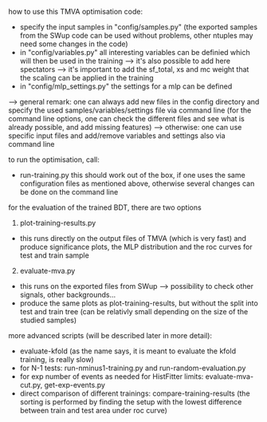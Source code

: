 how to use this TMVA optimisation code:
- specify the input samples in "config/samples.py" (the exported samples from the SWup code can be used without problems, other ntuples may need some changes in the code)
- in "config/variables.py" all interesting variables can be definied which will then be used in the training
--> it's also possible to add here spectators
--> it's important to add the sf_total, xs and mc weight that the scaling can be applied in the training
- in "config/mlp_settings.py" the settings for a mlp can be defined

--> general remark: one can always add new files in the config directory and specify the used samples/variables/settings file via command line
(for the command line options, one can check the different files and see what is already possible, and add missing features)
--> otherwise: one can use specific input files and add/remove variables and settings also via command line

to run the optimisation, call:
- run-training.py 
this should work out of the box, if one uses the same configuration files as mentioned above, otherwise several changes can be done on the command line


for the evaluation of the trained BDT, there are two options
1) plot-training-results.py
- this runs directly on the output files of TMVA (which is very fast) and produce significance plots, the MLP distribution and the roc curves for test and train sample
2) evaluate-mva.py
- this runs on the exported files from SWup
--> possibility to check other signals, other backgrounds...
- produce the same plots as plot-training-results, but without the split into test and train tree
(can be relativly small depending on the size of the studied samples)


more advanced scripts (will be described later in more detail):
- evaluate-kfold (as the name says, it is meant to evaluate the kfold training, is really slow)
- for N-1 tests: run-nminus1-training.py and run-random-evaluation.py
- for exp number of events as needed for HistFitter limits: evaluate-mva-cut.py, get-exp-events.py
- direct comparison of different trainings: compare-training-results (the sorting is performed by finding the setup with the lowest difference between train and test area under roc curve)
